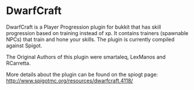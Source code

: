 DwarfCraft
======
DwarfCraft is a Player Progression plugin for bukkit that has skill progression based on training instead of xp.
It contains trainers (spawnable NPCs) that train and hone your skills. The plugin is currently compiled against Spigot.

The Original Authors of this plugin were smartaleq, LexManos and RCarretta.

More details about the plugin can be found on the spiogt page: http://www.spigotmc.org/resources/dwarfcraft.4118/
